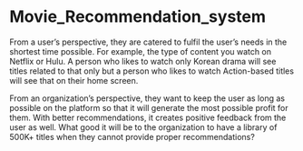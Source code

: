 # Movie_Recommendation_system

From a user’s perspective, they are catered to fulfil the user’s needs in the shortest time possible. For example, the type of content you watch on Netflix or Hulu. A person who likes to watch only Korean drama will see titles related to that only but a person who likes to watch Action-based titles will see that on their home screen.

From an organization’s perspective, they want to keep the user as long as possible on the platform so that it will generate the most possible profit for them. With better recommendations, it creates positive feedback from the user as well. What good it will be to the organization to have a library of 500K+ titles when they cannot provide proper recommendations?
